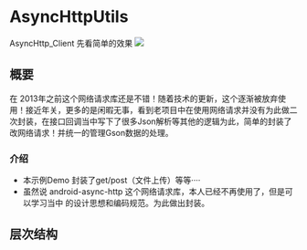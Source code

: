 # AsyncHttpUtils
AsyncHttp_Client
先看简单的效果
![]( 介绍)

## 概要 ##

在 2013年之前这个网络请求库还是不错！随着技术的更新，这个逐渐被放弃使用！接近年关，更多的是闲暇无事，看到老项目中在使用网络请求并没有为此做二次封装，在接口回调当中写下了很多Json解析等其他的逻辑为此，简单的封装了改网络请求！并统一的管理Gson数据的处理。

### 介绍 ###
- 本示例Demo 封装了get/post（文件上传）等等····
- 虽然说 android-async-http 这个网络请求库，本人已经不再使用了，但是可以学习当中
的设计思想和编码规范。为此做出封装。

## 层次结构 ##

  ![]()